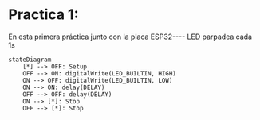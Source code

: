 # Practica 1:
En esta primera práctica junto con la placa ESP32---- LED parpadea cada 1s

```mermaid
stateDiagram
    [*] --> OFF: Setup
    OFF --> ON: digitalWrite(LED_BUILTIN, HIGH)
    ON --> OFF: digitalWrite(LED_BUILTIN, LOW)
    ON --> ON: delay(DELAY)
    OFF --> OFF: delay(DELAY)
    ON --> [*]: Stop
    OFF --> [*]: Stop
```
